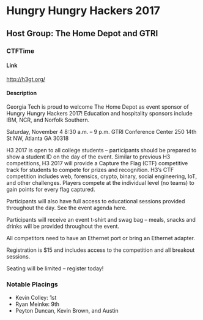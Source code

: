 # Hungry Hungry Hackers 2017

## Host Group: The Home Depot and GTRI

### CTFTime

#### Link

http://h3gt.org/

#### Description

Georgia Tech is proud to welcome The Home Depot as event sponsor of Hungry Hungry Hackers 2017!  Education and hospitality sponsors include IBM, NCR, and Norfolk Southern.

Saturday, November 4
8:30 a.m. – 9 p.m.
GTRI Conference Center
250 14th St NW, Atlanta GA 30318

H3 2017 is open to all college students – participants should be prepared to show a student ID on the day of the event. Similar to previous H3 competitions, H3 2017 will provide a Capture the Flag (CTF) competitive track for students to compete for prizes and recognition. H3’s CTF competition includes web, forensics, crypto, binary, social engineering, IoT, and other challenges. Players compete at the individual level (no teams) to gain points for every flag captured.

Participants will also have full access to educational sessions provided throughout the day. See the event agenda here.

Participants will receive an event t-shirt and swag bag – meals, snacks and drinks will be provided throughout the event. 

All competitors need to have an Ethernet port or bring an Ethernet adapter.

Registration is $15 and includes access to the competition and all breakout sessions.

Seating will be limited – register today!

### Notable Placings

- Kevin Colley: 1st
- Ryan Meinke: 9th
- Peyton Duncan, Kevin Brown, and Austin